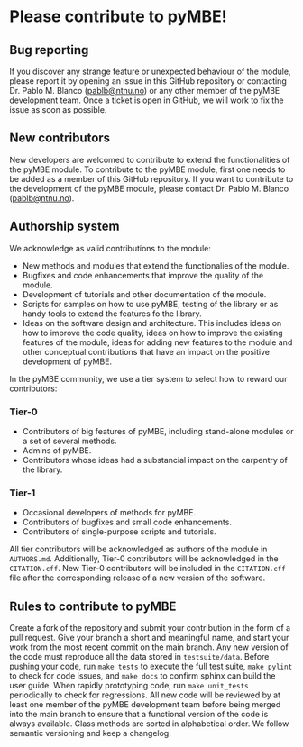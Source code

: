 # Please contribute to pyMBE!

## Bug reporting
If you discover any strange feature or unexpected behaviour of the module, please report it by opening an issue in this GitHub repository or contacting Dr. Pablo M. Blanco (pablb@ntnu.no) or any other member of the pyMBE development team.
Once a ticket is open in GitHub, we will work to fix the issue as soon as possible.

## New contributors
New developers are welcomed to contribute to extend the functionalities of the pyMBE module. 
To contribute to the pyMBE module, first one needs to be added as a member of this GitHub repository.
If you want to contribute to the development of the pyMBE module, please contact Dr. Pablo M. Blanco (pablb@ntnu.no).

## Authorship system
We acknowledge as valid contributions to the module:
- New methods and modules that extend the functionalies of the module.
- Bugfixes and code enhancements that improve the quality of the module.
- Development of tutorials and other documentation of the module.
- Scripts for samples on how to use pyMBE, testing of the library or as handy tools to extend the features fo the library.
- Ideas on the software design and architecture. This includes ideas on how to improve the code quality, ideas on how to improve the existing features of the module, ideas for adding new features to the module and other conceptual contributions that have an impact on the positive development of pyMBE.

In the pyMBE community, we use a tier system to select how to reward our contributors: 

### Tier-0 
- Contributors of big features of pyMBE, including stand-alone modules or a set of several methods.
- Admins of pyMBE.
- Contributors whose ideas had a substancial impact on the carpentry of the library.

### Tier-1
- Occasional developers of methods for pyMBE.
- Contributors of bugfixes and small code enhancements.
- Contributors of single-purpose scripts and tutorials.

All tier contributors will be acknowledged as authors of the module in `AUTHORS.md`. 
Additionally, Tier-0 contributors will be acknowledged in the `CITATION.cff`.
New Tier-0 contributors will be included in the `CITATION.cff` file after the corresponding release of a new version of the software.

## Rules to contribute to pyMBE
Create a fork of the repository and submit your contribution in the form of a pull request.
Give your branch a short and meaningful name, and start your work from the most recent commit on the main branch.
Any new version of the code must reproduce all the data stored in `testsuite/data`.
Before pushing your code, run `make tests` to execute the full test suite,
`make pylint` to check for code issues, and `make docs` to confirm sphinx can build the user guide.
When rapidly prototyping code, run `make unit_tests` periodically to check for regressions.
All new code will be reviewed by at least one member of the pyMBE development team before being merged into the main branch to ensure that a functional version of the code is always available.
Class methods are sorted in alphabetical order.
We follow semantic versioning and keep a changelog.
